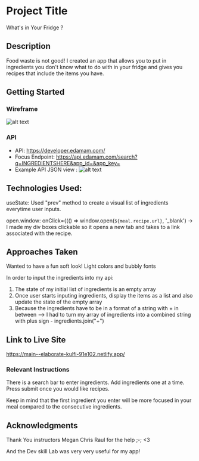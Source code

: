 # Project Title

What's in Your Fridge ?

## Description
Food waste is not good! I created an app that allows you to put in ingredients you don't know what to do with in your fridge and gives you recipes that include the items you have. 

## Getting Started

### Wireframe

![alt text](<Screenshot 2024-02-23 at 12.00.13 PM.png>)

### API 

* API: https://developer.edamam.com/
* Focus Endpoint: https://api.edamam.com/search?q=INGREDIENTSHERE&app_id=&app_key=
* Example API JSON view : ![alt text](<Screenshot 2024-02-23 at 9.10.19 AM.png>)

## Technologies Used: 
useState: Used "prev" method to create a visual list of ingredients everytime user inputs.

open.window: onClick={(() => window.open(`${meal.recipe.url}`, '_blank') -> I made my div boxes clickable so it opens a new tab and takes to a link associated with the recipe.

## Approaches Taken
Wanted to have a fun soft look! Light colors and bubbly fonts

In order to input the ingredients into my api: 

1. The state of my initial list of ingredients is an empty array 
2. Once user starts inputing ingredients, display the items as a list and also update the state of the empty array 
3. Because the ingredients have to be in a format of a string with + in between --> I had to turn my array of ingredients into a combined string with plus sign - ingredients.join("+")

## Link to Live Site 
https://main--elaborate-kulfi-91e102.netlify.app/ 


### Relevant Instructions
There is a search bar to enter ingredients. Add ingredients one at a time. Press submit once you would like recipes. 

Keep in mind that the first ingredient you enter will be more focused in your meal compared to the consecutive ingredients. 

## Acknowledgments

Thank You instructors Megan Chris Raul for the help ;-; <3

And the Dev skill Lab was very very useful for my app!


